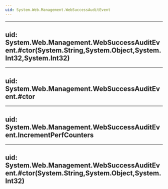 ```yaml
---
uid: System.Web.Management.WebSuccessAuditEvent
---
```


---
uid: System.Web.Management.WebSuccessAuditEvent.#ctor(System.String,System.Object,System.Int32,System.Int32)
---

---
uid: System.Web.Management.WebSuccessAuditEvent.#ctor
---

---
uid: System.Web.Management.WebSuccessAuditEvent.IncrementPerfCounters
---

---
uid: System.Web.Management.WebSuccessAuditEvent.#ctor(System.String,System.Object,System.Int32)
---
